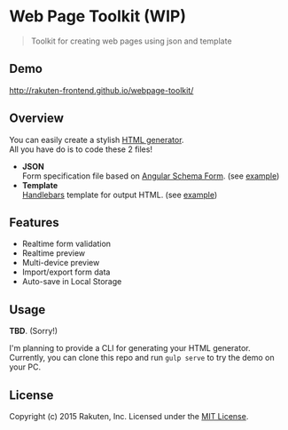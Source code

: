 # Web Page Toolkit (WIP)
> Toolkit for creating web pages using json and template

## Demo
<http://rakuten-frontend.github.io/webpage-toolkit/>

## Overview
You can easily create a stylish [HTML generator](http://rakuten-frontend.github.io/webpage-toolkit/).  
All you have do is to code these 2 files!

* **JSON**  
  Form specification file based on [Angular Schema Form](https://github.com/Textalk/angular-schema-form). (see [example](app/data/schema.json))
* **Template**  
  [Handlebars](http://handlebarsjs.com/) template for output HTML. (see [example](app/data/template.hbs))

## Features
* Realtime form validation
* Realtime preview
* Multi-device preview
* Import/export form data
* Auto-save in Local Storage

## Usage
**TBD**. (Sorry!)

I'm planning to provide a CLI for generating your HTML generator.  
Currently, you can clone this repo and run `gulp serve` to try the demo on your PC.

## License
Copyright (c) 2015 Rakuten, Inc. Licensed under the [MIT License](LICENSE).
